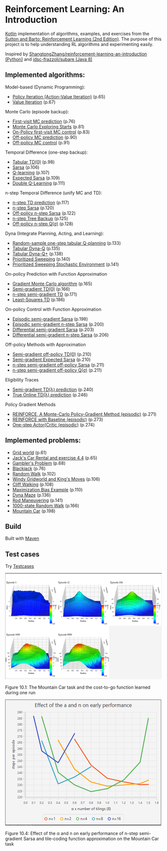 # Reinforcement Learning: An Introduction

[Kotlin](https://kotlinlang.org/) implementation of algorithms, examples, and exercises from the [Sutton and Barto: Reinforcement Learning (2nd Edition)](http://incompleteideas.net/sutton/book/bookdraft2017nov5.pdf). The purpose of this project is to help understanding RL algorithms and experimenting easily. 

Inspired by [ShangtongZhang/reinforcement-learning-an-introduction (Python)](https://github.com/ShangtongZhang/reinforcement-learning-an-introduction)
and [idsc-frazzoli/subare (Java 8)](https://github.com/idsc-frazzoli/subare)

## Implemented algorithms:
Model-based (Dynamic Programming):
* [Policy Iteration (Action-Value Iteration)](src/main/kotlin/lab/mars/rl/algo/dp/PolicyIteration.kt) (p.65)
* [Value Iteration](src/main/kotlin/lab/mars/rl/algo/dp/ValueIteration.kt)  (p.67)

Monte Carlo (episode backup):
* [First-visit MC prediction](src/main/kotlin/lab/mars/rl/algo/mc/Prediction.kt) (p.76)
* [Monte Carlo Exploring Starts](src/main/kotlin/lab/mars/rl/algo/mc/ExploringStarts.kt) (p.81)
* [On-Policy first-visit MC control](src/main/kotlin/lab/mars/rl/algo/mc/On-Policy%20Optimal.kt) (p.83)
* [Off-policy MC prediction](src/main/kotlin/lab/mars/rl/algo/mc/Off-Policy%20Prediction.kt) (p.90)
* [Off-policy MC control](src/main/kotlin/lab/mars/rl/algo/mc/Off-policy%20Optimal.kt) (p.91)

Temporal Difference (one-step backup):
* [Tabular TD(0)](src/main/kotlin/lab/mars/rl/algo/td/Prediction.kt) (p.98)
* [Sarsa](src/main/kotlin/lab/mars/rl/algo/td/Sarsa.kt) (p.106)
* [Q-learning](src/main/kotlin/lab/mars/rl/algo/td/QLearning.kt) (p.107)
* [Expected Sarsa](src/main/kotlin/lab/mars/rl/algo/td/ExpectedSarsa.kt) (p.109)
* [Double Q-Learning](src/main/kotlin/lab/mars/rl/algo/td/DoubleQLearning.kt) (p.111)

n-step Temporal Difference (unify MC and TD):
* [n-step TD prediction](src/main/kotlin/lab/mars/rl/algo/ntd/Prediction.kt) (p.117)
* [n-step Sarsa](src/main/kotlin/lab/mars/rl/algo/ntd/Sarsa.kt) (p.120)
* [Off-policy n-step Sarsa](src/main/kotlin/lab/mars/rl/algo/ntd/Off-policy%20Sarsa.kt) (p.122)
* [n-step Tree Backup](src/main/kotlin/lab/mars/rl/algo/ntd/Treebackup.kt) (p.125)
* [Off-policy n-step Q(σ)](src/main/kotlin/lab/mars/rl/algo/ntd/Off-policy%20Q%20sigma.kt) (p.128)

Dyna (Integrate Planning, Acting, and Learning):
* [Random-sample one-step tabular Q-planning](src/main/kotlin/lab/mars/rl/algo/dyna/RandomSampleOneStepTabularQLearning.kt) (p.133)
* [Tabular Dyna-Q](src/main/kotlin/lab/mars/rl/algo/dyna/Dyna-Q.kt) (p.135)
* [Tabular Dyna-Q+](src/main/kotlin/lab/mars/rl/algo/dyna/Dyna-Q+.kt) (p.138)
* [Prioritized Sweeping](src/main/kotlin/lab/mars/rl/algo/dyna/PrioritizedSweeping.kt) (p.140)
* [Prioritized Sweeping Stochastic Environment](src/main/kotlin/lab/mars/rl/algo/dyna/PrioritizedSweepingStochasticEnv.kt) (p.141)

On-policy Prediction with Function Approximation
* [Gradient Monte Carlo algorithm](src/main/kotlin/lab/mars/rl/algo/func_approx/prediction/Gradient%20Monte%20Carlo%20algorithm.kt) (p.165)
* [Semi-gradient TD(0)](src/main/kotlin/lab/mars/rl/algo/func_approx/prediction/Semi-gradient%20TD(0).kt) (p.166)
* [n-step semi-gradient TD](src/main/kotlin/lab/mars/rl/algo/func_approx/prediction/n-step%20semi-gradient%20TD.kt) (p.171)
* [Least-Squares TD](src/main/kotlin/lab/mars/rl/algo/func_approx/prediction/LSTD.kt) (p.186)

On-policy Control with Function Approximation
* [Episodic semi-gradient Sarsa](src/main/kotlin/lab/mars/rl/algo/func_approx/on_policy_control/Episodic%20semi-gradient%20n-step%20Sarsa.kt) (p.198)
* [Episodic semi-gradient n-step Sarsa](src/main/kotlin/lab/mars/rl/algo/func_approx/on_policy_control/Episodic%20semi-gradient%20n-step%20Sarsa.kt) (p.200)
* [Differential semi-gradient Sarsa](src/main/kotlin/lab/mars/rl/algo/func_approx/on_policy_control/Differential%20semi-gradient%20Sarsa.kt) (p.203)
* [Differential semi-gradient n-step Sarsa](src/main/kotlin/lab/mars/rl/algo/func_approx/on_policy_control/Differential%20semi-gradient%20n-step%20Sarsa.kt) (p.206)

Off-policy Methods with Approximation
* [Semi-gradient off-policy TD(0)](src/main/kotlin/lab/mars/rl/algo/func_approx/off_policy/Semi-gradient%20off-policy%20TD(0).kt) (p.210)
* [Semi-gradient Expected Sarsa](src/main/kotlin/lab/mars/rl/algo/func_approx/off_policy/Semi-gradient%20Expected%20Sarsa.kt) (p.210)
* [n-step semi-gradient off-policy Sarsa](src/main/kotlin/lab/mars/rl/algo/func_approx/off_policy/n-step%20semi-gradient%20off-policy%20sarsa.kt) (p.211)
* [n-step semi-gradient off-policy Q(σ)](src/main/kotlin/lab/mars/rl/algo/func_approx/off_policy/n-step%20semi-gradient%20off-policy%20Q(σ).kt) (p.211)

Eligibility Traces
* [Semi-gradient TD(λ) prediction](src/main/kotlin/lab/mars/rl/algo/eligibility_trace/Semi-gradient%20TD(λ)%20prediction.kt) (p.240)
* [True Online TD(λ) prediction](src/main/kotlin/lab/mars/rl/algo/eligibility_trace/True%20Online%20TD(λ)%20prediction.kt) (p.246)

Policy Gradient Methods
* [REINFORCE, A Monte-Carlo Policy-Gradient Method (episodic)](src/main/kotlin/lab/mars/rl/algo/policy_gradient/REINFORCE.kt) (p.271)
* [REINFORCE with Baseline (episodic)](src/main/kotlin/lab/mars/rl/algo/policy_gradient/REINFORCE%20with%20Baseline%20(episodic).kt) (p.273)
* [One-step Actor{Critic (episodic)](src/main/kotlin/lab/mars/rl/algo/policy_gradient/One-step%20Actor-Critic%20(episodic).kt) (p.274)

## Implemented problems:
* [Grid world](src/main/kotlin/lab/mars/rl/problem/GridWorld.kt) (p.61)
* [Jack's Car Rental and exercise 4.4](src/main/kotlin/lab/mars/rl/problem/CarRental.kt) (p.65)
* [Gambler's Problem](src/main/kotlin/lab/mars/rl/problem/Gambler.kt) (p.68)
* [Blackjack](src/main/kotlin/lab/mars/rl/problem/Blackjack.kt) (p.76)
* [Random Walk](src/main/kotlin/lab/mars/rl/problem/RandomWalk.kt) (p.102)
* [Windy Gridworld and King's Moves](src/main/kotlin/lab/mars/rl/problem/WindyGridworld.kt) (p.106)
* [Cliff Walking](src/main/kotlin/lab/mars/rl/problem/CliffWalking.kt) (p.108)
* [Maximization Bias Example](src/main/kotlin/lab/mars/rl/problem/MaximizationBias.kt) (p.110)
* [Dyna Maze](src/main/kotlin/lab/mars/rl/problem/DynaMaze.kt) (p.136)
* [Rod Maneuvering](src/main/kotlin/lab/mars/rl/problem/RodManeuvering.kt) (p.141)
* [1000-state Random Walk](src/main/kotlin/lab/mars/rl/problem/1000-state%20RandomWalk.kt) (p.166)
* [Mountain Car](src/main/kotlin/lab/mars/rl/problem/MountainCar.kt) (p.198)

## Build
Built with [Maven](https://maven.apache.org/) 

## Test cases
Try [Testcases](src/test/kotlin/lab/mars/rl/model/impl)

![Figure 10.1](src/test/resources/Figure%2010.1.PNG)

Figure 10.1: The Mountain Car task and the cost-to-go function learned
during one run

![Figure 10.4](src/test/resources/Figure%2010.4.PNG)

Figure 10.4: Effect of the α and n on early performance of n-step semi-gradient Sarsa and tile-coding function
approximation on the Mountain Car task
